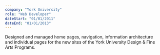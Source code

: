 ```yaml
---
company: "York University﻿"
role: "Web Developer"
dateStart: "01/01/2011"
dateEnd: "01/01/2013"
---
```


Designed and managed home pages, navigation, information architecture and individual pages for the new sites of the York University Design & Fine Arts Programs.
